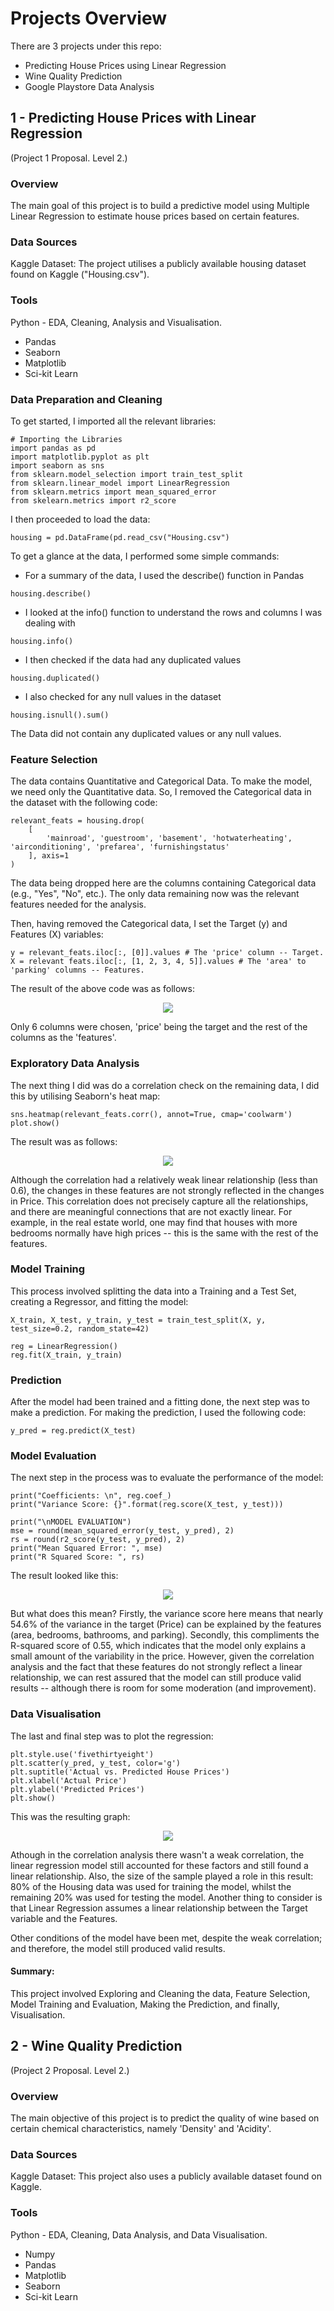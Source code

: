 # Projects Overview
There are 3 projects under this repo:
- Predicting House Prices using Linear Regression
- Wine Quality Prediction
- Google Playstore Data Analysis

## 1 - Predicting House Prices with Linear Regression
(Project 1 Proposal. Level 2.)

### Overview
The main goal of this project is to build a predictive model using Multiple Linear Regression to estimate house prices based on certain features.

### Data Sources
Kaggle Dataset: The project utilises a publicly available housing dataset found on Kaggle ("Housing.csv").

### Tools
Python - EDA, Cleaning, Analysis and Visualisation.
- Pandas
- Seaborn
- Matplotlib
- Sci-kit Learn

### Data Preparation and Cleaning
To get started, I imported all the relevant libraries:
```
# Importing the Libraries
import pandas as pd
import matplotlib.pyplot as plt
import seaborn as sns
from sklearn.model_selection import train_test_split
from sklearn.linear_model import LinearRegression
from sklearn.metrics import mean_squared_error
from skelearn.metrics import r2_score
```
I then proceeded to load the data:
```
housing = pd.DataFrame(pd.read_csv("Housing.csv")
```

To get a glance at the data, I performed some simple commands:
- For a summary of the data, I used the describe() function in Pandas
```
housing.describe()
```
- I looked at the info() function to understand the rows and columns I was dealing with
```
housing.info()
```
- I then checked if the data had any duplicated values
```
housing.duplicated()
```
- I also checked for any null values in the dataset
```
housing.isnull().sum()
```

The Data did not contain any duplicated values or any null values.

### Feature Selection
The data contains Quantitative and Categorical Data. To make the model, we need only the Quantitative data. 
So, I removed the Categorical data in the dataset with the following code:
```
relevant_feats = housing.drop(
    [
        'mainroad', 'guestroom', 'basement', 'hotwaterheating', 'airconditioning', 'prefarea', 'furnishingstatus'
    ], axis=1
)
```
The data being dropped here are the columns containing Categorical data (e.g., "Yes", "No", etc.).
The only data remaining now was the relevant features needed for the analysis.

Then, having removed the Categorical data, I set the Target (y) and Features (X) variables:
```
y = relevant_feats.iloc[:, [0]].values # The 'price' column -- Target.
X = relevant feats.iloc[:, [1, 2, 3, 4, 5]].values # The 'area' to 'parking' columns -- Features.
```

The result of the above code was as follows:

<p align="center"> 
<img src="1 - House Price Prediction (Files)/4a - FEATURE SELECTION - RESULT.png">
</p>

Only 6 columns were chosen, 'price' being the target and the rest of the columns as the 'features'.

### Exploratory Data Analysis 
The next thing I did was do a correlation check on the remaining data, I did this by utilising Seaborn's heat map:
```
sns.heatmap(relevant_feats.corr(), annot=True, cmap='coolwarm')
plot.show()
```

The result was as follows:

<p align="center">
<IMG
SRC="1 - House Price Prediction (Files)/5 - CORRELATION CHECK - RESULT.jpg"
</p>

Although the correlation had a relatively weak linear relationship (less than 0.6), the changes in these features are not strongly reflected in the changes in Price. This correlation does not precisely capture all the relationships, and there are meaningful connections that are not exactly linear. For example, in the real estate world, one may find that houses with more bedrooms normally have high prices -- this is the same with the rest of the features.

### Model Training
This process involved splitting the data into a Training and a Test Set, creating a Regressor, and fitting the model:
```
X_train, X_test, y_train, y_test = train_test_split(X, y, test_size=0.2, random_state=42)

reg = LinearRegression()
reg.fit(X_train, y_train)
```

### Prediction
After the model had been trained and a fitting done, the next step was to make a prediction.
For making the prediction, I used the following code:
```
y_pred = reg.predict(X_test)
```

### Model Evaluation 
The next step in the process was to evaluate the performance of the model:
```
print("Coefficients: \n", reg.coef_)
print("Variance Score: {}".format(reg.score(X_test, y_test)))

print("\nMODEL EVALUATION")
mse = round(mean_squared_error(y_test, y_pred), 2)
rs = round(r2_score(y_test, y_pred), 2)
print("Mean Squared Error: ", mse)
print("R Squared Score: ", rs)
```

The result looked like this:

<p align="center">
<IMG
SRC="1 - House Price Prediction (Files)/8a - MODEL EVALUATION - RESULT.png"
</p>

But what does this mean? Firstly, the variance score here means that nearly 54.6% of the variance in the target (Price) can be explained by the features (area, bedrooms, bathrooms, and parking). Secondly, this compliments the R-squared score of 0.55, which indicates that the model only explains a small amount of the variability in the price. However, given the correlation analysis and the fact that these features do not strongly reflect a linear relationship, we can rest assured that the model can still produce valid results -- although there is room for some moderation (and improvement).

### Data Visualisation 
The last and final step was to plot the regression:
```
plt.style.use('fivethirtyeight')
plt.scatter(y_pred, y_test, color='g')
plt.suptitle('Actual vs. Predicted House Prices')
plt.xlabel('Actual Price')
plt.ylabel('Predicted Prices')
plt.show()
```
This was the resulting graph:

<p align="center">
<IMG
SRC="1 - House Price Prediction (Files)/9a - DATA VIZ. - RESULT.png"
</p>

Athough in the correlation analysis there wasn't a weak correlation, the linear regression model still accounted for these factors and still found a linear relationship. Also, the size of the sample played a role in this result: 80% of the Housing data was used for training the model, whilst the remaining 20% was used for testing the model. Another thing to consider is that Linear Regression assumes a linear relationship between the Target variable and the Features.

Other conditions of the model have been met, despite the weak correlation; and therefore, the model still produced valid results.

#### Summary:
This project involved Exploring and Cleaning the data, Feature Selection, Model Training and Evaluation, Making the Prediction, and finally, Visualisation.

## 2 - Wine Quality Prediction
(Project 2 Proposal. Level 2.)

### Overview
The main objective of this project is to predict the quality of wine based on certain chemical characteristics, namely 'Density' and 'Acidity'.

### Data Sources
Kaggle Dataset: This project also uses a publicly available dataset found on Kaggle.

### Tools
Python - EDA, Cleaning, Data Analysis, and Data Visualisation.
- Numpy
- Pandas
- Matplotlib
- Seaborn
- Sci-kit Learn
